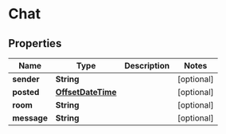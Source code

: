 # Chat

## Properties
Name | Type | Description | Notes
------------ | ------------- | ------------- | -------------
**sender** | **String** |  |  [optional]
**posted** | [**OffsetDateTime**](OffsetDateTime.md) |  |  [optional]
**room** | **String** |  |  [optional]
**message** | **String** |  |  [optional]
